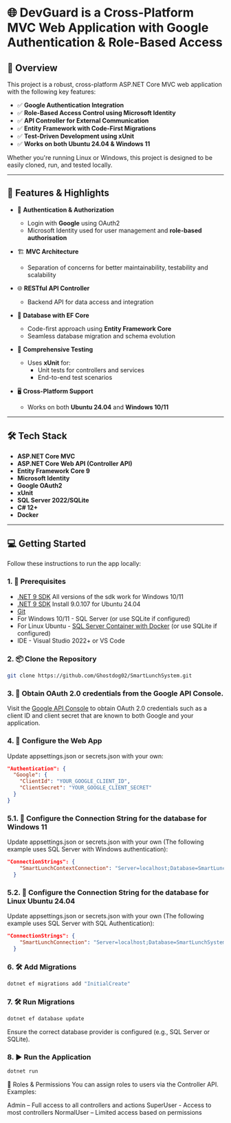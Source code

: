 # 🌐 DevGuard is a Cross-Platform MVC Web Application with Google Authentication & Role-Based Access

## 🚀 Overview

This project is a robust, cross-platform ASP.NET Core MVC web application with the following key features:

- ✅ **Google Authentication Integration**  
- ✅ **Role-Based Access Control using Microsoft Identity**  
- ✅ **API Controller for External Communication**  
- ✅ **Entity Framework with Code-First Migrations**  
- ✅ **Test-Driven Development using xUnit**  
- ✅ **Works on both Ubuntu 24.04 & Windows 11**  

Whether you're running Linux or Windows, this project is designed to be easily cloned, run, and tested locally.

---

## 📸 Features & Highlights

- 🔐 **Authentication & Authorization**
  - Login with **Google** using OAuth2
  - Microsoft Identity used for user management and **role-based authorisation**
  
- 🏗️ **MVC Architecture**
  - Separation of concerns for better maintainability, testability and scalability

- 🌐 **RESTful API Controller**
  - Backend API for data access and integration

- 💾 **Database with EF Core**
  - Code-first approach using **Entity Framework Core**
  - Seamless database migration and schema evolution

- 🧪 **Comprehensive Testing**
  - Uses **xUnit** for:
    - Unit tests for controllers and services
    - End-to-end test scenarios

- 🖥️ **Cross-Platform Support**
  - Works on both **Ubuntu 24.04** and **Windows 10/11**

---

## 🛠️ Tech Stack

- **ASP.NET Core MVC**
- **ASP.NET Core Web API (Controller API)**
- **Entity Framework Core 9**
- **Microsoft Identity**
- **Google OAuth2**
- **xUnit**
- **SQL Server 2022/SQLite**
- **C# 12+**
- **Docker**

---

## 💻 Getting Started

Follow these instructions to run the app locally:

### 1. 🧱 Prerequisites

- [.NET 9 SDK](https://dotnet.microsoft.com/download) All versions of the sdk work for Windows 10/11
- [.NET 9 SDK](https://dotnet.microsoft.com/download) Install 9.0.107 for Ubuntu 24.04
- [Git](https://git-scm.com/)
- For Windows 10/11 - SQL Server (or use SQLite if configured)
- For Linux Ubuntu - [SQL Server Container with Docker](https://learn.microsoft.com/en-us/sql/linux/quickstart-install-connect-docker?view=sql-server-linux-ver17&preserve-view=true&tabs=cli&pivots=cs1-bash#pullandrun2025) (or use SQLite if configured)
- IDE - Visual Studio 2022+ or VS Code

### 2. 📦 Clone the Repository

```bash
git clone https://github.com/Ghostdog02/SmartLunchSystem.git
```

### 3. 🔐 Obtain OAuth 2.0 credentials from the Google API Console.
Visit the [Google API Console](https://console.developers.google.com/) to obtain OAuth 2.0 credentials such as a client ID and client secret that are known to both Google and your application.


### 4. 🔧 Configure the Web App

Update appsettings.json or secrets.json with your own:

```json
"Authentication": {
  "Google": {
    "ClientId": "YOUR_GOOGLE_CLIENT_ID",
    "ClientSecret": "YOUR_GOOGLE_CLIENT_SECRET"
  }
}
```

### 5.1. 🔧 Configure the Connection String for the database for Windows 11

Update appsettings.json or secrets.json with your own (The following example uses SQL Server with Windows authentication):

```json
"ConnectionStrings": {
    "SmartLunchContextConnection": "Server=localhost;Database=SmartLunchSystem;Trusted_Connection=True;MultipleActiveResultSets=true;Integrated Security=true"
  }
```
### 5.2. 🔧 Configure the Connection String for the database for Linux Ubuntu 24.04
Update appsettings.json or secrets.json with your own (The following example uses SQL Server with SQL Authentication):

```json
"ConnectionStrings": {
    "SmartLunchConnection": "Server=localhost;Database=SmartLunchSystem;User Id=sa;Password=YourStrong!Passw0rd;Integrated Security=false;TrustServerCertificate=True;"
  }
```

### 6. 🛠 Add Migrations
```bash
dotnet ef migrations add "InitialCreate"
```


### 7. 🛠 Run Migrations

```bash
dotnet ef database update
```
Ensure the correct database provider is configured (e.g., SQL Server or SQLite).

### 8. ▶️ Run the Application

```bash
dotnet run
```

🔐 Roles & Permissions
You can assign roles to users via the Controller API. Examples:

Admin – Full access to all controllers and actions
SuperUser - Access to most controllers
NormalUser – Limited access based on permissions

